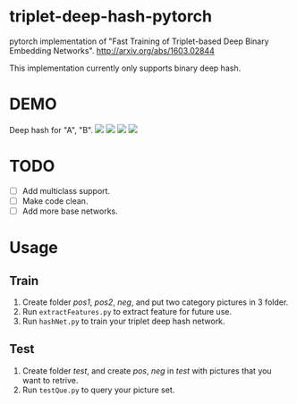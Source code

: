# triplet-deep-hash-pytorch
pytorch implementation of "Fast Training of Triplet-based Deep Binary Embedding Networks".
http://arxiv.org/abs/1603.02844

This implementation currently only supports binary deep hash.

# DEMO
Deep hash for "A", "B".
![](https://raw.githubusercontent.com/xwzy/triplet-deep-hash-pytorch/master/demo_picture/a.jpeg)
![](https://raw.githubusercontent.com/xwzy/triplet-deep-hash-pytorch/master/demo_picture/aa.jpeg)
![](https://raw.githubusercontent.com/xwzy/triplet-deep-hash-pytorch/master/demo_picture/b.jpeg)
![](https://raw.githubusercontent.com/xwzy/triplet-deep-hash-pytorch/master/demo_picture/bb.jpeg)

# TODO
- [ ] Add multiclass support.
- [ ] Make code clean.
- [ ] Add more base networks.

# Usage
## Train
1. Create folder *pos1*, *pos2*, *neg*, and put two category pictures in 3 folder.
2. Run `extractFeatures.py` to extract feature for future use.
3. Run `hashNet.py` to train your triplet deep hash network.


## Test
1. Create folder *test*, and create *pos*, *neg* in *test* with pictures that you want to retrive.
2. Run `testQue.py` to query your picture set.
